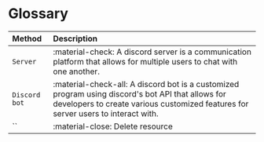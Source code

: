 # Glossary
| Method      | Description                          |
| :---------- | :----------------------------------- |
| `Server`       | :material-check:     A discord server is a communication platform that allows for multiple users to chat with one another.  |
| `Discord bot`       | :material-check-all: A discord bot is a customized program using discord's bot API that allows for developers to create various customized features for server users to interact with. |
| ``    | :material-close:     Delete resource |
